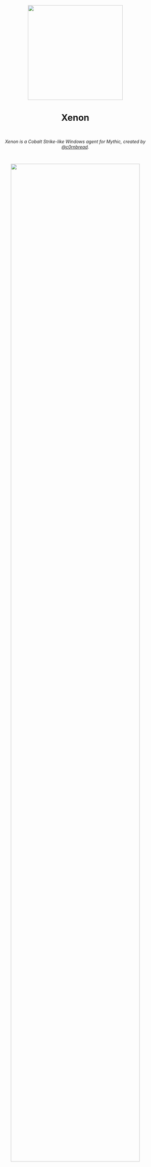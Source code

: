 <div align="center">
  <img width="300px" src="images/v1-transparent.png" />
  <h1>Xenon</h1>
  <br/>

  <p><i>Xenon is a Cobalt Strike-like Windows agent for Mythic, created by <a href="https://github.com/nickswink">@c0rnbread</a>.</i></p>
  <br />

  <img src="images/cs-token-and-ps.png" width="90%" /><br />
</div>

> :warning: Xenon is in an early state of release. It is not opsec safe and likely contains memory leaks and other issues causing crashes. Test thoroughly if planning to use in a live environment.

## Quick Start
Installing Xenon on an already existing Mythic server is very easy. If you do not have a Mythic server set up yet, to do that go to [Mythic project page](https://github.com/its-a-feature/Mythic/).

From the Mythic install directory, use the following command to install Xenon as the **root** user:

```
./mythic-cli install github https://github.com/MythicAgents/Xenon.git
```

From the Mythic install directory, use the following command to install Xenon as a **non-root** user:

```
sudo -E ./mythic-cli install github https://github.com/MythicAgents/Xenon.git
```

## Features
- Modular command inclusion
- Malleable C2 Profiles w/ [httpx](https://github.com/MythicC2Profiles/httpx)
- Compatible with Cobalt Strike post-ex BOFs

### OPSEC Disclaimer
Xenon makes no claims about evasion. In fact it is not OPSEC safe. There are many OPSEC improvements that need to be made to the agent. The main purpose of the project was to learn C and Windows internals better, not create the next FUD implant.


## Supported Commands

| Command         | Usage                                               | Description |
|----------------|-----------------------------------------------------|-------------|
| `pwd`          | `pwd`                                               | Show present working directory. |
| `ls`           | `ls [path]`                                    | List directory information for `<directory>`. |
| `cd`           | `cd <directory>`                           | Change working directory. |
| `cp`           | `cp <source file> <destination file>`             | Copy a file to a new destination. |
| `rm`           | `rm <path\|file>`                     | Remove a directory or file. |
| `mkdir`        | `mkdir <path>`                            | Create a new directory. |
| `getuid`       | `getuid`                                            | Get the current identity. |
| `make_token`   | `make_token <DOMAIN> <username> <password> [LOGON_TYPE]` | Create a token and impersonate it using plaintext credentials. |
| `steal_token`  | `steal_token <pid>`                                 | Steal and impersonate the token of a target process. |
| `rev2self`     | `rev2self`                                          | Revert identity to the original process's token. |
| `ps`           | `ps`                                                | List host processes. |
| `shell`        | `shell <command>`                                   | Runs `{command}` in a terminal. |
| `sleep`        | `sleep <seconds> [jitter]`                          | Change sleep timer and jitter. |
| `inline_execute` | `inline_execute -BOF [COFF.o] [-Arguments [optional arguments]]` | Execute a Beacon Object File in the current process thread and see output. **Warning:** Incorrect argument types can crash the Agent process. |
| `execute_assembly` | `execute_assembly -Assembly [SharpUp.exe] [-Arguments [assembly arguments]]` | Execute a .NET Assembly in a remote processes and retrieve the output. |
| `download`     | `download -path <file path>`                           | Download a file off the target system (supports UNC path). |
| `upload`       | `upload (modal)`                                            | Upload a file to the target machine by selecting a file from your computer. |
| `status`         | `status`                                              | List C2 connection hosts and their status. |
| `exit`         | `exit`                                              | Task the implant to exit. |

---

### Module Commands (BOFs)
These are optional commands that call `inline_execute` under the hood with specific BOFs.

**Some** BOFs from the [CS-Situational-Awareness-BOF](https://github.com/trustedsec/CS-Situational-Awareness-BOF) collection have been added.
Credits to [@trustedsec](https://github.com/trustedsec) for these.

| Command                  | Usage                                                         | Description |
|--------------------------|---------------------------------------------------------------|-------------|
| `sa_adcs_enum`          | `sa_adcs_enum`                                               | **[SituationalAwareness]** Enumerate CAs and templates in the AD using Win32 functions. |
| `sa_arp`                | `sa_arp`                                                    | **[SituationalAwareness]** List ARP table. |
| `sa_driversigs`         | `sa_driversigs`                                            | **[SituationalAwareness]** Enumerate installed services' image paths to check signing certs against known AV/EDR vendors. |
| `sa_get_password_policy` | `sa_get_password_policy [hostname]`                        | **[SituationalAwareness]** Get the configured password policy and lockouts for the target server or domain. |
| `sa_ipconfig`           | `sa_ipconfig`                                              | **[SituationalAwareness]** List IPv4 address, hostname, and DNS server. |
| `sa_ldapsearch`         | `sa_ldapsearch [query] [opt: attribute] [opt: results_limit] [opt: DC hostname or IP] [opt: Distinguished Name]` | **[SituationalAwareness]** Execute LDAP searches. Specify `*,ntsecuritydescriptor` as an attribute parameter for all attributes and base64 encoded ACL of objects (useful for BOFHound). |
| `sa_list_firewall_rules`| `sa_list_firewall_rules`                                   | **[SituationalAwareness]** List Windows firewall rules. |
| `sa_listmods`           | `sa_listmods [opt: pid]`                                   | **[SituationalAwareness]** List process modules (DLLs). Targets the current process if no PID is specified. Complements `sa_driversigs` for AV/EDR injection detection. |
| `sa_netshares`          | `sa_netshares [hostname]`                                 | **[SituationalAwareness]** List shared resources on the local or remote computer. |
| `sa_netstat`            | `sa_netstat`                                             | **[SituationalAwareness]** List active TCP and UDP connections. |
| `sa_netuser`            | `sa_netuser [username] [opt: domain]`                    | **[SituationalAwareness]** Get detailed information about a specific user. |
| `sa_nslookup`           | `sa_nslookup [hostname] [opt:dns server] [opt: record type]` | **[SituationalAwareness]** Perform a DNS query. Supports specifying a custom DNS server and record type (e.g., A, AAAA, ANY). |
| `sa_probe`              | `sa_probe [host] [port]`                                 | **[SituationalAwareness]** Check if a specific port is open. |
| `sa_whoami`             | `sa_whoami`                                             | **[SituationalAwareness]** List `whoami /all`. |


## Supported C2 Profiles

### [HTTPX Profile](https://github.com/MythicC2Profiles/httpx)

I really wanted to support the HTTPX C2 Profile, since it allows the operator to configure malleable C2 profiles similar to Cobalt Strike. At the time of making Xenon, there was only one Mythic agent that supported the HTTPX profile.

Xenon currently supports these features of the HTTPX profile:

* Callback Domains (array of values)
* Domain Rotation (fail-over and round-robin)
* Domain Fallback Threshold (for fail-over how many failed attempts before moving to the next)
* Callback Jitter and Sleep intervals
* Agent Message and Server Response configurations provided via JSON or TOML files at Build time that offer:
  * Message location in cookies, headers, query parameters, or body
  * Message transforms with base64, base64url, append, prepend, xor
  * Custom Client/Server headers
  * Custom Client query parameters

**Note** - Features of HTTPX that are *not* currently supported in Xenon:

* Message transforms netbios and netbiosu
* Adding an arbitrary `Host` header
* POST request payload location (only body is supported)
* Multiple URI connection strings (only uses first one for now)

If you try to use these in your malleable profile config, it will either **not work** or **break stuff**.

Here's an example of a malleable profile for HTTP(S) traffic:

```JSON
{
        "name": "jQuery TEST",
        "get": {
            "verb": "GET",
            "uris": [
                "/jquery-3.3.1.min.js"
            ],
            "client": {
                "headers": {
                    "Accept": "text/html,application/xhtml+xml,application/xml;q=0.9,*/*;q=0.8",
                    "Accept-Encoding": "gzip, deflate",
                    "Connection": "Keep-Alive",
                    "Keep-Alive": "timeout=10, max=100",
                    "Referer": "http://code.jquery.com/",
                    "User-Agent": "Mozilla/5.0 (Windows NT 6.3; Trident/7.0; rv:11.0) like Gecko"
                },
                "parameters": null,
                "message": {
                    "location": "cookie",
                    "name": "__cfduid"
                },
                "transforms": [
                    {
                        "action": "base64url",
                        "value": ""
                    }
                ]
            },
            "server": {
                "headers": {
                    "Cache-Control": "max-age=0, no-cache",
                    "Connection": "keep-alive",
                    "Content-Type": "application/javascript; charset=utf-8",
                    "Pragma": "no-cache",
                    "Server": "NetDNA-cache/2.2"
                },
                "transforms": [
                    {
                        "action": "xor",
                        "value": "randomKey"
                    },
                    {
                        "action": "base64url",
                        "value": ""
                    },
                    {
                        "action": "prepend",
                        "value": "/*! jQuery v3.3.1 | (c) JS Foundation and other contributors | jquery.org/license */"
                    },
                    {
                        "action": "append",
                        "value": "\".(o=t.documentElement,Math.max(t.body[\"scroll\"+e],o[\"scroll\"+e],t.body[\"offset\"+e],o[\"offset\"+e],o[\"client\"+e])):void 0===i?w.css(t,n,s):w.style(t,n,i,s)},t,a?i:void 0,a)}})}),w.each(\"blur focus focusin focusout resize scroll click dblclick mousedown mouseup mousemove mouseover mouseout mouseenter mouseleave change select submit keydown keypress keyup contextmenu\".split(\" \"),function(e,t){w.fn[t]=function(e,n){return arguments.length>0?this.on(t,null,e,n):this.trigger(t)}}),w.fn.extend({hover:function(e,t){return this.mouseenter(e).mouseleave(t||e)}}),w.fn.extend({bind:function(e,t,n){return this.on(e,null,t,n)},unbind:function(e,t){return this.off(e,null,t)},delegate:function(e,t,n,r){return this.on(t,e,n,r)},undelegate:function(e,t,n){return 1===arguments.length?this.off(e,\"**\"):this.off(t,e||\"**\",n)}}),w.proxy=function(e,t){var n,r,i;if(\"string\"==typeof t&&(n=e[t],t=e,e=n),g(e))return r=o.call(arguments,2),i=function(){return e.apply(t||this,r.concat(o.call(arguments)))},i.guid=e.guid=e.guid||w.guid++,i},w.holdReady=function(e){e?w.readyWait++:w.ready(!0)},w.isArray=Array.isArray,w.parseJSON=JSON.parse,w.nodeName=N,w.isFunction=g,w.isWindow=y,w.camelCase=G,w.type=x,w.now=Date.now,w.isNumeric=function(e){var t=w.type(e);return(\"number\"===t||\"string\"===t)&&!isNaN(e-parseFloat(e))},\"function\"==typeof define&&define.amd&&define(\"jquery\",[],function(){return w});var Jt=e.jQuery,Kt=e.$;return w.noConflict=function(t){return e.$===w&&(e.$=Kt),t&&e.jQuery===w&&(e.jQuery=Jt),w},t||(e.jQuery=e.$=w),w});"
                    }
                ]
            }
        },
        "post": {
            "verb": "POST",
            "uris": [
                "/jquery-3.3.2.min.js"
            ],
            "client": {
                "headers": {
                    "Accept": "text/html,application/xhtml+xml,application/xml;q=0.9,*/*;q=0.8",
                    "Accept-Encoding": "gzip, deflate",
                    "Referer": "http://code.jquery.com/",
                    "User-Agent": "Mozilla/5.0 (Windows NT 6.3; Trident/7.0; rv:11.0) like Gecko"
                },
                "parameters": null,
                "message": {
                    "location": "body",
                    "name": ""
                },
                "transforms": [
                    {
                        "action": "xor",
                        "value": "someOtherRandomKey"
                    }
                ]
            },
            "server": {
                "headers": {
                    "Cache-Control": "max-age=0, no-cache",
                    "Connection": "keep-alive",
                    "Content-Type": "application/javascript; charset=utf-8",
                    "Pragma": "no-cache",
                    "Server": "NetDNA-cache/2.2"
                },
                "transforms": [
                    {
                        "action": "xor",
                        "value": "yetAnotherSomeRandomKey"
                    },
                    {
                        "action": "base64url",
                        "value": ""
                    },
                    {
                        "action": "prepend",
                        "value": "/*! jQuery v3.3.1 | (c) JS Foundation and other contributors | jquery.org/license */"
                    },
                    {
                        "action": "append",
                        "value": "\".(o=t.documentElement,Math.max(t.body[\"scroll\"+e],o[\"scroll\"+e],t.body[\"offset\"+e],o[\"offset\"+e],o[\"client\"+e])):void 0===i?w.css(t,n,s):w.style(t,n,i,s)},t,a?i:void 0,a)}})}),w.each(\"blur focus focusin focusout resize scroll click dblclick mousedown mouseup mousemove mouseover mouseout mouseenter mouseleave change select submit keydown keypress keyup contextmenu\".split(\" \"),function(e,t){w.fn[t]=function(e,n){return arguments.length>0?this.on(t,null,e,n):this.trigger(t)}}),w.fn.extend({hover:function(e,t){return this.mouseenter(e).mouseleave(t||e)}}),w.fn.extend({bind:function(e,t,n){return this.on(e,null,t,n)},unbind:function(e,t){return this.off(e,null,t)},delegate:function(e,t,n,r){return this.on(t,e,n,r)},undelegate:function(e,t,n){return 1===arguments.length?this.off(e,\"**\"):this.off(t,e||\"**\",n)}}),w.proxy=function(e,t){var n,r,i;if(\"string\"==typeof t&&(n=e[t],t=e,e=n),g(e))return r=o.call(arguments,2),i=function(){return e.apply(t||this,r.concat(o.call(arguments)))},i.guid=e.guid=e.guid||w.guid++,i},w.holdReady=function(e){e?w.readyWait++:w.ready(!0)},w.isArray=Array.isArray,w.parseJSON=JSON.parse,w.nodeName=N,w.isFunction=g,w.isWindow=y,w.camelCase=G,w.type=x,w.now=Date.now,w.isNumeric=function(e){var t=w.type(e);return(\"number\"===t||\"string\"===t)&&!isNaN(e-parseFloat(e))},\"function\"==typeof define&&define.amd&&define(\"jquery\",[],function(){return w});var Jt=e.jQuery,Kt=e.$;return w.noConflict=function(t){return e.$===w&&(e.$=Kt),t&&e.jQuery===w&&(e.jQuery=Jt),w},t||(e.jQuery=e.$=w),w});"
                    }
                ]
            }
        }
    }
```

## Roadmap
If you have suggestions/requests open an issue or you can message me on discord.

- [ ] Work on memory issues (duplicate buffers etc)
- [ ] `execute_assembly` command
- [ ] Lateral movement related commands
- [ ] `powershell` command




## Credits

I referenced and copied code from a bunch of different projects in the making of this project. If I directly copied code or only made slight modifications, I tried to add detailed references in the comments. Hopefully I didn't miss anything and piss someone off. 

- https://github.com/Red-Team-SNCF/ceos
- https://github.com/MythicAgents/Apollo
- https://github.com/MythicAgents/Athena
- https://github.com/kyxiaxiang/Beacon_Source
- https://github.com/HavocFramework/Havoc/tree/main/payloads/Demon
- https://github.com/Ap3x/COFF-Loader
- https://github.com/kokke/tiny-AES-c
